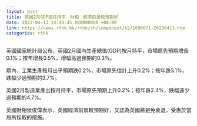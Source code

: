 ```yaml
---
layout: post
title: 英國2月GDP按月持平　財相：經濟前景較預期好
date: 2023-04-13 14:40:45.000000000 +08:00
link: https://news.rthk.hk/rthk/ch/component/k2/1696071-20230413.htm
categories: rthk
---
```


英國國家統計局公布，英國2月國內生產總值(GDP)按月持平，市場原先預期增長0.1%；按年增長0.5%，增幅高過預期的0.3%。

期內，工業生產按月出乎預期跌0.2%，市場原先估計上升0.2%；按年跌3.1%，跌幅少過預期的3.7%。

英國2月製造業產出按月持平，市場原先預期上升0.2%；按年跌2.4%，跌幅遠少過預期的4.7%。

英國財相侯俊偉表示，英國經濟前景較預期好，又認為英國將避免衰退，受惠於當局所採取的措施。

